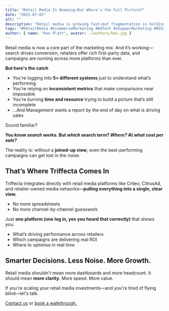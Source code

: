 ```yaml
---
title: "Retail Media Is Booming—But Where’s the Full Picture?"
date: "2025-07-03"
alt: ""
description: "Retail media is growing fast—but fragmentation is holding it back. Discover how Triffecta simplifies performance tracking across platforms."
tags: "#RetailMedia #EcommerceMarketing #AdTech #ShopperMarketing #ROIonRetail #RetailInnovation #MarketingInsights"
author: { name: "Ken Platt", avatar: ./authors/ken.jpg }
---
```


  <p>
    Retail media is now a core part of the marketing mix. And it’s working—search drives conversion, retailers offer rich first-party data, and campaigns are running across more platforms than ever.
  </p>

  <p><strong>But here's the catch</strong></p>

  <ul>
    <li>You're logging into <strong>5+ different systems</strong> just to understand what’s performing</li>
    <li>You're relying on <strong>inconsistent metrics</strong> that make comparisons near impossible</li>
    <li>You're burning <strong>time and resource</strong> trying to build a picture that’s still incomplete</li>
    <li>…And Management wants a report by the end of day on what is driving sales</li>
  </ul>

  <p>Sound familiar?</p>

  <p>
    <strong>
      You know <i>search</i> works. But <i>which</i> search term? <i>Where? At what cost per sale?</i>
    </strong>
  </p>

  <p>
    The reality is: without a <strong>joined-up view</strong>, even the best-performing campaigns can get lost in the noise.
  </p>

  <h2>That’s Where Triffecta Comes In</h2>

  <p>
    Triffecta integrates directly with retail media platforms like Criteo, CitrusAd, and retailer-owned media networks—<strong>pulling everything into a single, clear view.</strong>
  </p>

  <ul>
    <li>No more spreadsheets</li>
    <li>No more channel-by-channel guesswork</li>
  </ul>

  <p>Just <strong>one platform (one log in, yes you heard that correctly)</strong> that shows you:</p>

  <ul>
    <li>What’s driving performance across retailers</li>
    <li>Which campaigns are delivering real ROI</li>
    <li>Where to optimise in real time</li>
  </ul>

  <h2>Smarter Decisions. Less Noise. More Growth.</h2>

  <p>
    Retail media shouldn't mean more dashboards and more headcount.
    It should mean <strong>more clarity.</strong> More speed. More value.
  </p>

  <p>
    If you're scaling your retail media investments—and you're tired of flying blind—let's talk.
  </p>

  <p>
    <a href="/contact" target="_blank" rel="noopener">Contact us</a> or <a href="/demo" target="_blank" rel="noopener">book a walkthrough.</a>
  </p>
